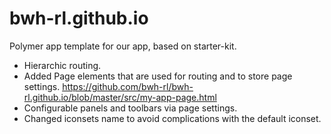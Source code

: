 # bwh-rl.github.io
Polymer app template for our app, based on starter-kit.

* Hierarchic routing.
* Added Page elements that are used for routing and to store page settings. https://github.com/bwh-rl/bwh-rl.github.io/blob/master/src/my-app-page.html
* Configurable panels and toolbars via page settings.
* Changed iconsets name to avoid complications with the default iconset.

